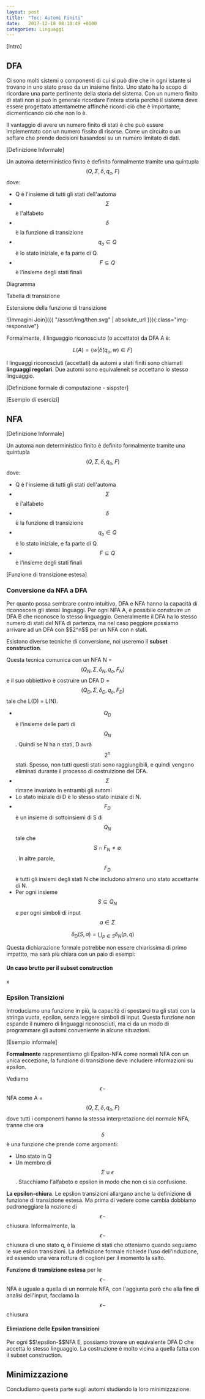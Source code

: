 ```yaml
---
layout: post
title:  "Toc: Automi Finiti"
date:   2017-12-18 08:18:49 +0100
categories: Linguaggi
---
```


[Intro]



<h2>DFA</h2>
Ci sono molti sistemi o componenti di cui si può dire che in ogni istante si trovano in uno stato preso da un insieme finito. Uno stato ha lo scopo di ricordare una parte pertinente della storia del sistema. Con un numero finito di stati non si può in generale ricordare l'intera storia perchò il sistema deve essere progettato attentametne affinché ricordi ciò che è importante, dicmenticando ciò che non lo è. 

Il vantaggio di avere un numero finito di stati è che può essere implementato con un numero fissito di risorse. Come un circuito o un softare che prende decisioni basandosi su un numero limitato di dati.

[Definizione Informale]

Un automa deterministico finito è definito formalmente tramite una quintupla $$(Q, \Sigma , \delta , q_o, F)$$ dove:
- Q è l'insieme di tutti gli stati dell'automa
- $$\Sigma $$ è l'alfabeto
- $$\delta $$ è la funzione di transizione
- $$q_o  \in Q$$ è lo stato iniziale, e fa parte di Q. 
- $$ F  \subseteq Q$$ è l'insieme degli stati finali


Diagramma

Tabella di transizione

Estensione della funzione di transizione




![Immagini Join]({{ "/asset/img/then.svg" | absolute_url }}){:class="img-responsive"}


Formalmente, il linguaggio riconosciuto (o accettato) da DFA A è:

$$ L(A) = \{w | \hat{\delta}(q_o, w) \in F \}$$

I linguaggi riconosciuti (accettati) da automi a stati finiti sono chiamati **linguaggi regolari**. Due automi sono equivaleneit se accettano lo stesso linguaggio.

[Definizione formale di computazione - sispster]

[Esempio di esercizi]



<h2>NFA</h2>

[Definizione Informale]

Un automa non deterministico finito è definito formalmente tramite una quintupla $$(Q, \Sigma , \delta , q_o, F)$$ dove:
- Q è l'insieme di tutti gli stati dell'automa
- $$\Sigma $$ è l'alfabeto
- $$\delta $$ è la funzione di transizione
- $$q_o  \in Q$$ è lo stato iniziale, e fa parte di Q. 
- $$ F  \subseteq Q$$ è l'insieme degli stati finali


[Funzione di transizione estesa]


<h3>Conversione da NFA a DFA</h3>
Per quanto possa sembrare contro intuitivo, DFA e NFA hanno la capacità di riconoscere gli stessi linguaggi. Per ogni NFA A, è possibile construire un DFA B che riconosce lo stesso linguaggio. Generalmente il DFA ha lo stesso numero di stati del NFA di partenza, ma nel caso peggiore possiamo arrivare ad un DFA con $$2^n$$ per un NFA con n stati.

Esistono diverse tecniche di conversione, noi useremo il **subset construction**.

Questa tecnica comunica con un NFA N = $$(Q_N, \Sigma , \delta_N , q_o, F_N)$$ e il suo obbiettivo è costruire un DFA D = $$(Q_D, \Sigma , \delta_D , q_o, F_D)$$ tale che L(D) = L(N).

- $$Q_D$$ è l'insieme delle parti di $$ Q_N $$. Quindi se N ha n stati, D avrà $$2^n$$ stati. Spesso, non tutti questi stati sono raggiungibili, e quindi vengono eliminati durante il processo di costruizione del DFA.
- $$\Sigma$$ rimane invariato in entrambi gli automi
- Lo stato iniziale di D è lo stesso stato iniziale di N.
- $$F_D$$ è un insieme di sottoinsiemi di S di $$Q_N$$ tale che $$ S \cap F_N \neq \emptyset $$. In altre parole, $$F_D$$ è tutti gli insiemi degli stati N che includono almeno uno stato accettante di N. 
- Per ogni insieme $$ S \subseteq Q_N $$ e per ogni simboli di input $$ a \in \Sigma $$

$$ \delta_D(S,a) = \bigcup_{p \in S} \delta_N (p, q) $$

Questa dichiarazione formale potrebbe non essere chiarissima di primo impattto, ma sarà più chiara con un paio di esempi:


<h4>Un caso brutto per il subset construction</h4>


x
<h3>Epsilon Transizioni</h3>
Introduciamo una funzione in più, la capacità di spostarci tra gli stati con la stringa vuota, epsilon, senza leggere simboli di input. Questa funzione non espande il numero di linguaggi riconosciuti, ma ci da un modo di programmare gli automi conveniente in alcune situazioni.

[Esempio informale]

**Formalmente** rappresentiamo gli Epsilon-NFA come normali NFA con un unica eccezione, la funzione di transizione deve includere informazioni su epsilon. 

Vediamo $$\epsilon-$$NFA come A = $$(Q, \Sigma , \delta , q_o, F)$$ dove tutti i componenti hanno la stessa interpretazione del normale NFA, tranne che ora $$\delta$$ è una funzione che prende come argomenti: 
- Uno stato in Q
- Un membro di $$\Sigma \cup \epsilon$$. Stacchiamo l'alfabeto e epslion in modo che non ci sia confusione.

**La epsilon-chiura**.
Le epslion transizioni allargano anche la definizione di funzione di transizione estesa. Ma prima di vedere come cambia dobbiamo padroneggiare la nozione di $$\epsilon-$$chiusura. Informalmente, la $$\epsilon-$$chiusura di uno stato q, è l'insieme di stati che otteniamo quando seguiamo le sue esilon transizioni. 
La definizione formale richiede l'uso dell'induzione, ed essendo una vera rottura di coglioni per il momento la salto. 


**Funzione di transizione estesa** per le $$\epsilon-$$NFA è uguale a quella di un normale NFA, con l'aggiunta però che alla fine di analisi dell'input, facciamo la $$\epsilon-$$chiusura


<h4>Elimiazione delle Epsilon transizioni</h4>
Per ogni  $$\epsilon-$$NFA E, possiamo trovare un equivalente DFA D che accetta lo stesso linguaggio. La costruzione è molto vicina a quella fatta con il subset construction.



<h2>Minimizzazione</h2>
Concludiamo questa parte sugli automi studiando la loro minimizzazione.

